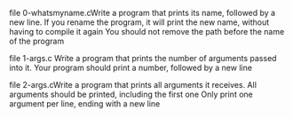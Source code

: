 file 0-whatsmyname.cWrite a program that prints its name, followed by a new line.
If you rename the program, it will print the new name, without having to compile it again
You should not remove the path before the name of the program

file 1-args.c Write a program that prints the number of arguments passed into it.
Your program should print a number, followed by a new line

file 2-args.cWrite a program that prints all arguments it receives.
All arguments should be printed, including the first one
Only print one argument per line, ending with a new line

